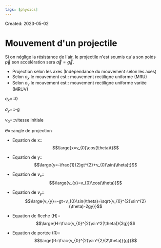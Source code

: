 ```yaml
---
tags: [physics] 
---
```

Created: 2023-05-02

# Mouvement d'un projectile
Si on néglige la résistance de l'air, le projectile n'est soumis qu'a son poids $\vec{p}$ son accélération sera $\vec{a}=\vec{g}$.

- Projection selon les axes (Indépendance du mouvement selon les axes)
- Selon $o_{x}$ le mouvement est:: mouvement rectiligne uniforme (MRU)
- Selon $o_{y}$ le mouvement est:: mouvement rectiligne uniforme variée (MRUV)

$a_{x}$=::0
<!--SR:!2023-05-06,3,250-->
$a_{y}$=::-g
<!--SR:!2023-05-06,3,250-->
$v_{0}$=::vitesse initiale
<!--SR:!2023-05-06,3,250-->
$\theta$=::angle de projection
<!--SR:!2023-05-06,3,250-->

- Equation de x::$$\large{x=v_{0}\cos(\theta)t}$$
<!--SR:!2023-05-06,3,250-->
- Equation de y::$$\large{y=-\frac{1}{2}gt^{2}+v_{0}\sin(\theta)t}$$
<!--SR:!2023-05-06,3,250-->
- Equation de $v_{x}$:: $$\large{v_{x}=v_{0}\cos(\theta)}$$
<!--SR:!2023-05-06,3,250-->
- Equation de $v_{y}$:: $$\large{v_{y}=-gt+v_{0}\sin(\theta)=\sqrt{v_{0}^{2}\sin^{2}(\theta)-2gy}}$$
<!--SR:!2023-05-06,3,250-->
- Equation de fleche (H):: $$\large{H=\frac{v_{0}^{2}\sin^2(\theta)}{2g}}$$
<!--SR:!2023-05-06,3,250-->
- Equation de portée (R):: $$\large{R=\frac{v_{0}^{2}\sin^{2}(2\theta)}{g}}$$
<!--SR:!2023-05-04,1,230-->